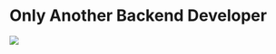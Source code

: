 # Only Another Backend Developer

![](https://i.pinimg.com/originals/84/90/f0/8490f0cab98f44a6e905a72cb61b72aa.gif)

